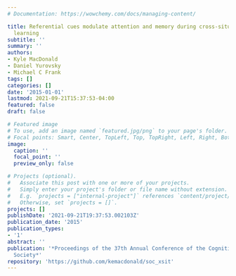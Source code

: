 ```yaml
---
# Documentation: https://wowchemy.com/docs/managing-content/

title: Referential cues modulate attention and memory during cross-situational word
  learning
subtitle: ''
summary: ''
authors:
- Kyle MacDonald
- Daniel Yurovsky
- Michael C Frank
tags: []
categories: []
date: '2015-01-01'
lastmod: 2021-09-21T15:37:53-04:00
featured: false
draft: false

# Featured image
# To use, add an image named `featured.jpg/png` to your page's folder.
# Focal points: Smart, Center, TopLeft, Top, TopRight, Left, Right, BottomLeft, Bottom, BottomRight.
image:
  caption: ''
  focal_point: ''
  preview_only: false

# Projects (optional).
#   Associate this post with one or more of your projects.
#   Simply enter your project's folder or file name without extension.
#   E.g. `projects = ["internal-project"]` references `content/project/deep-learning/index.md`.
#   Otherwise, set `projects = []`.
projects: []
publishDate: '2021-09-21T19:37:53.002103Z'
publication_date: '2015'
publication_types:
- '1'
abstract: ''
publication: '*Proceedings of the 37th Annual Conference of the Cognitive Science
  Society*'
repository: 'https://github.com/kemacdonald/soc_xsit'
---
```

